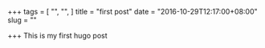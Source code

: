 +++
tags = [
  "",
  "",
]
title = "first post"
date = "2016-10-29T12:17:00+08:00"
slug = ""

+++
This is my first hugo post
